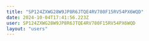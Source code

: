 ```yaml
---
title: "SP124ZXWG28W9JP8R6JTQE4RV780F15RV54PX6WQD"
date: 2024-10-04T17:41:56.223Z
user: SP124ZXWG28W9JP8R6JTQE4RV780F15RV54PX6WQD
layout: "users"
---
```

    